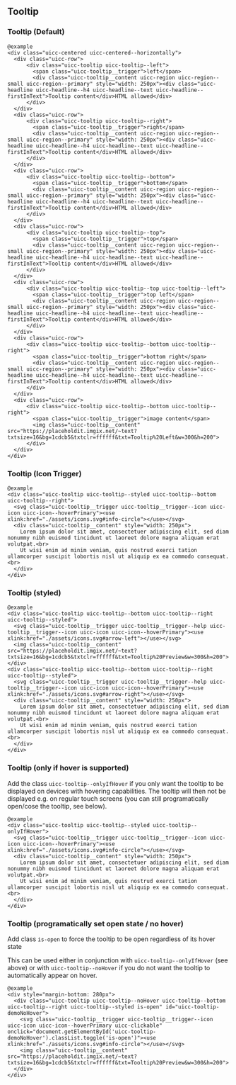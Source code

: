 ## Tooltip

### Tooltip (Default)
    @example
    <div class="uicc-centered uicc-centered--horizontally">
      <div class="uicc-row">
          <div class="uicc-tooltip uicc-tooltip--left">
            <span class="uicc-tooltip__trigger">left</span>
            <div class="uicc-tooltip__content uicc-region uicc-region--small uicc-region--primary" style="width: 250px"><div class="uicc-headline uicc-headline--h4 uicc-headline--text uicc-headline--firstInText">Tooltip content</div>HTML allowed</div>
          </div>
      </div>
      <div class="uicc-row">
          <div class="uicc-tooltip uicc-tooltip--right">
            <span class="uicc-tooltip__trigger">right</span>
            <div class="uicc-tooltip__content uicc-region uicc-region--small uicc-region--primary" style="width: 250px"><div class="uicc-headline uicc-headline--h4 uicc-headline--text uicc-headline--firstInText">Tooltip content</div>HTML allowed</div>
          </div>
      </div>
      <div class="uicc-row">
          <div class="uicc-tooltip uicc-tooltip--bottom">
            <span class="uicc-tooltip__trigger">bottom</span>
            <div class="uicc-tooltip__content uicc-region uicc-region--small uicc-region--primary" style="width: 250px"><div class="uicc-headline uicc-headline--h4 uicc-headline--text uicc-headline--firstInText">Tooltip content</div>HTML allowed</div>
          </div>
      </div>
      <div class="uicc-row">
          <div class="uicc-tooltip uicc-tooltip--top">
            <span class="uicc-tooltip__trigger">top</span>
            <div class="uicc-tooltip__content uicc-region uicc-region--small uicc-region--primary" style="width: 250px"><div class="uicc-headline uicc-headline--h4 uicc-headline--text uicc-headline--firstInText">Tooltip content</div>HTML allowed</div>
          </div>
      </div>
      <div class="uicc-row">
          <div class="uicc-tooltip uicc-tooltip--top uicc-tooltip--left">
            <span class="uicc-tooltip__trigger">top left</span>
            <div class="uicc-tooltip__content uicc-region uicc-region--small uicc-region--primary" style="width: 250px"><div class="uicc-headline uicc-headline--h4 uicc-headline--text uicc-headline--firstInText">Tooltip content</div>HTML allowed</div>
          </div>
      </div>
      <div class="uicc-row">
          <div class="uicc-tooltip uicc-tooltip--bottom uicc-tooltip--right">
            <span class="uicc-tooltip__trigger">bottom right</span>
            <div class="uicc-tooltip__content uicc-region uicc-region--small uicc-region--primary" style="width: 250px"><div class="uicc-headline uicc-headline--h4 uicc-headline--text uicc-headline--firstInText">Tooltip content</div>HTML allowed</div>
          </div>
      </div>
      <div class="uicc-row">
          <div class="uicc-tooltip uicc-tooltip--bottom uicc-tooltip--right">
            <span class="uicc-tooltip__trigger">image content</span>
            <img class="uicc-tooltip__content" src="https://placeholdit.imgix.net/~text?txtsize=16&bg=1cdcb5&txtclr=ffffff&txt=Tooltip%20Left&w=300&h=200">
          </div>
      </div>
    </div>


### Tooltip (Icon Trigger)

    @example
    <div class="uicc-tooltip uicc-tooltip--styled uicc-tooltip--bottom uicc-tooltip--right">
      <svg class="uicc-tooltip__trigger uicc-tooltip__trigger--icon uicc-icon uicc-icon--hoverPrimary"><use xlink:href="./assets/icons.svg#info-circle"></use></svg>
      <div class="uicc-tooltip__content" style="width: 250px">
        Lorem ipsum dolor sit amet, consectetuer adipiscing elit, sed diam nonummy nibh euismod tincidunt ut laoreet dolore magna aliquam erat volutpat.<br>
        Ut wisi enim ad minim veniam, quis nostrud exerci tation ullamcorper suscipit lobortis nisl ut aliquip ex ea commodo consequat.<br>
      </div>
    </div>


### Tooltip (styled)

    @example
    <div class="uicc-tooltip uicc-tooltip--bottom uicc-tooltip--right uicc-tooltip--styled">
      <svg class="uicc-tooltip__trigger uicc-tooltip__trigger--help uicc-tooltip__trigger--icon uicc-icon uicc-icon--hoverPrimary"><use xlink:href="./assets/icons.svg#arrow-left"></use></svg>
      <img class="uicc-tooltip__content" src="https://placeholdit.imgix.net/~text?txtsize=16&bg=1cdcb5&txtclr=ffffff&txt=Tooltip%20Preview&w=300&h=200">
    </div>
    <div class="uicc-tooltip uicc-tooltip--bottom uicc-tooltip--right uicc-tooltip--styled">
      <svg class="uicc-tooltip__trigger uicc-tooltip__trigger--help uicc-tooltip__trigger--icon uicc-icon uicc-icon--hoverPrimary"><use xlink:href="./assets/icons.svg#arrow-right"></use></svg>
      <div class="uicc-tooltip__content" style="width: 250px">
        Lorem ipsum dolor sit amet, consectetuer adipiscing elit, sed diam nonummy nibh euismod tincidunt ut laoreet dolore magna aliquam erat volutpat.<br>
        Ut wisi enim ad minim veniam, quis nostrud exerci tation ullamcorper suscipit lobortis nisl ut aliquip ex ea commodo consequat.<br>
      </div>
    </div>
    

### Tooltip (only if hover is supported)

Add the class `uicc-tooltip--onlyIfHover` if you only want the tooltip to be displayed on devices with hovering capabilities.
The tooltip will then not be displayed e.g. on regular touch screens (you can still programatically open/cose the tooltip, see below).

    @example
    <div class="uicc-tooltip uicc-tooltip--styled uicc-tooltip--onlyIfHover">
      <svg class="uicc-tooltip__trigger uicc-tooltip__trigger--icon uicc-icon uicc-icon--hoverPrimary"><use xlink:href="./assets/icons.svg#info-circle"></use></svg>
      <div class="uicc-tooltip__content" style="width: 250px">
        Lorem ipsum dolor sit amet, consectetuer adipiscing elit, sed diam nonummy nibh euismod tincidunt ut laoreet dolore magna aliquam erat volutpat.<br>
        Ut wisi enim ad minim veniam, quis nostrud exerci tation ullamcorper suscipit lobortis nisl ut aliquip ex ea commodo consequat.<br>
      </div>
    </div>


### Tooltip (programatically set open state / no hover)

Add class `is-open` to force the tooltip to be open regardless of its hover state

This can be used either in conjunction with `uicc-tooltip--onlyIfHover` (see above) or with `uicc-tooltip--noHover` if you do not want the tooltip to automatically appear on hover.


    @example
    <div style="margin-bottom: 280px">
      <div class="uicc-tooltip uicc-tooltip--noHover uicc-tooltip--bottom uicc-tooltip--right uicc-tooltip--styled is-open" id="uicc-tooltip-demoNoHover">
        <svg class="uicc-tooltip__trigger uicc-tooltip__trigger--icon uicc-icon uicc-icon--hoverPrimary uicc-clickable" onclick="document.getElementById('uicc-tooltip-demoNoHover').classList.toggle('is-open')"><use xlink:href="./assets/icons.svg#info-circle"></use></svg>
        <img class="uicc-tooltip__content" src="https://placeholdit.imgix.net/~text?txtsize=16&bg=1cdcb5&txtclr=ffffff&txt=Tooltip%20Preview&w=300&h=200">
      </div>
    </div>
    
    
